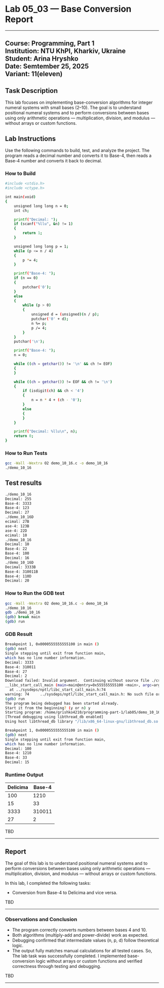 # Lab 05_03 — Base Conversion Report
 
---
**Course:** Programming, Part 1  
**Institution:** NTU KhPI, Kharkiv, Ukraine  
**Student:** Arina Hryshko  
**Date:** Semtember 25, 2025  
 **Variant:** 11(eleven)
---
 
## Task Description
 
This lab focuses on implementing base-conversion algorithms for integer numeral systems with small bases (2–10).
The goal is to understand positional numeral systems and to perform conversions between bases using only arithmetic operations — multiplication, division, and modulus — without arrays or custom functions.
 
 
## Lab Instructions
 
Use the following commands to build, test, and analyze the project.
The program reads a decimal number and converts it to Base-4, then reads a Base-4 number and converts it back to decimal.


### How to Build
 
```bash
#include <stdio.h>
#include <ctype.h>

int main(void)
{
    unsigned long long n = 0;
    int ch;

    printf("Decimal: ");
    if (scanf("%llu", &n) != 1)
    {
        return 1;
    }

    unsigned long long p = 1;
    while (p <= n / 4)
    {
        p *= 4;
    }

    printf("Base-4: ");
    if (n == 0)
    {
        putchar('0');
    }
    else
    {
        while (p > 0)
        {
            unsigned d = (unsigned)(n / p);
            putchar('0' + d);
            n %= p;
            p /= 4;
        }
    }
    putchar('\n');

    printf("Base-4: ");
    n = 0;

    while ((ch = getchar()) != '\n' && ch != EOF)
    {
    }

    while ((ch = getchar()) != EOF && ch != '\n')
    {
        if (isdigit(ch) && ch < '4')
        {
            n = n * 4 + (ch - '0');
        }
        else
        {
        }
    }

    printf("Decimal: %llu\n", n);
    return 0;
}

```
 
### How to Run Tests
 
```bash
gcc -Wall -Wextra O2 demo_10_16.c -o demo_10_16
./demo_10_16

```
 ## Test results

 ```bash
./demo_10_16
Decimal: 255
Base-4: 3333
Base-4: 123
Decimal: 27
./demo_10_16D
ecimal: 27B
ase-4: 123B
ase-4: 22D
ecimal: 10
./demo_10_16
Decimal: 10
Base-4: 22
Base-4: 100
Decimal: 16
./demo_10_16D
Decimal: 3333B
Base-4: 310011B
Base-4: 110D
Decimal: 20
 ```
  ### How to Run the GDB test
  
  ```bash
gcc -Wall -Wextra O2 demo_10_16.c -o demo_10_16
./demo_10_16
gdb ./demo_10_16
(gdb) break main
(gdb) run
  ```
  ### GDB Result
  ```bash
Breakpoint 1, 0x0000555555555100 in main ()
(gdb) next
Single stepping until exit from function main,
which has no line number information.
Decimal: 3333
Base-4: 310011
Base-4: 27
Decimal: 2
Download failed: Invalid argument.  Continuing without source file ./csu/../sysdeps/nptl/libc_start_call_main.h.
__libc_start_call_main (main=main@entry=0x555555555100 <main>, argc=argc@entry=1, argv=argv@entry=0x7fffffffdd68)
    at ../sysdeps/nptl/libc_start_call_main.h:74
warning: 74     ../sysdeps/nptl/libc_start_call_main.h: No such file or directory
(gdb) run
The program being debugged has been started already.
Start it from the beginning? (y or n) y
Starting program: /home/grishko4210/programming-part-1/lab05/demo_10_16 
[Thread debugging using libthread_db enabled]
Using host libthread_db library "/lib/x86_64-linux-gnu/libthread_db.so.1".

Breakpoint 1, 0x0000555555555100 in main ()
(gdb) next
Single stepping until exit from function main,
which has no line number information.
Decimal: 100
Base-4: 1210
Base-4: 33
Decimal: 15
  ```
### Runtime Output
 
 | Delicima| Base-4 |
 |---------|--------|
 |   100   |  1210  |
 |    15   |   33   |
 |   3333  | 310011 |
 |    27   |    2   |

TBD
 
---
## Report
 
The goal of this lab is to understand positional numeral systems and to perform conversions between bases using only arithmetic operations — multiplication, division, and modulus — without arrays or custom functions.
 
In this lab, I completed the following tasks:
- Conversion from Base-4 to Delicima and vice versa.

 
TBD
 
---
 
### Observations and Conclusion
 
- The program correctly converts numbers between bases 4 and 10.
- Both algorithms (multiply-add and power-divide) work as expected.
- Debugging confirmed that intermediate values (n, p, d) follow theoretical logic.
- The output fully matches manual calculations for all tested cases.
So, The lab task was successfully completed.
I implemented base-conversion logic without arrays or custom functions and verified correctness through testing and debugging.
 
TBD
 
---